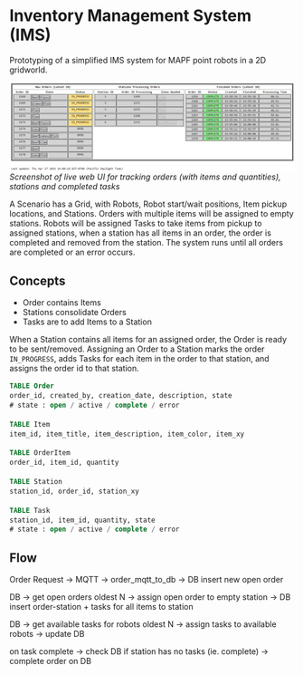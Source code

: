 # Inventory Management System (IMS)

Prototyping of a simplified IMS system for MAPF point robots in a 2D gridworld.

![IMS Web UI](media/ims_example.png)
*Screenshot of live web UI for tracking orders (with items and quantities), stations and completed tasks*

A Scenario has a Grid, with Robots, Robot start/wait positions, Item pickup locations, and Stations.
Orders with multiple items will be assigned to empty stations.
Robots will be assigned Tasks to take items from pickup to assigned stations,
when a station has all items in an order, the order is completed and removed from the station.
The system runs until all orders are completed or an error occurs.

## Concepts

* Order contains Items
* Stations consolidate Orders
* Tasks are to add Items to a Station

When a Station contains all items for an assigned order, the Order is ready to be sent/removed.
Assigning an Order to a Station marks the order `IN_PROGRESS`,
adds Tasks for each item in the order to that station, and assigns the order id to that station.

```sql
TABLE Order 
order_id, created_by, creation_date, description, state
# state : open / active / complete / error

TABLE Item
item_id, item_title, item_description, item_color, item_xy

TABLE OrderItem
order_id, item_id, quantity

TABLE Station
station_id, order_id, station_xy

TABLE Task
station_id, item_id, quantity, state 
# state : open / active / complete / error
```

## Flow

Order Request -> MQTT -> order_mqtt_to_db -> DB insert new open order

DB -> get open orders oldest N -> assign open order to empty station -> DB insert order-station + tasks for all items to station

DB -> get available tasks for robots oldest N -> assign tasks to available robots -> update DB

on task complete -> check DB if station has no tasks (ie. complete) -> complete order on DB
